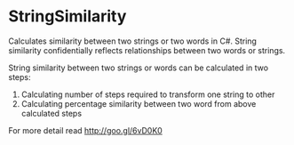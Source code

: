 StringSimilarity
================

Calculates similarity between two strings or two words in C#. String similarity confidentially reflects relationships between two words or strings.

String similarity between two strings or words can be calculated in two steps:

1.  Calculating number of steps required to transform one string to other
2.  Calculating percentage similarity between two word from above calculated steps

For more detail read http://goo.gl/6vD0K0
